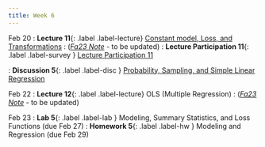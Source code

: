 ```yaml
---
title: Week 6
---
```


Feb 20
: **Lecture 11**{: .label .label-lecture} [Constant model, Loss, and Transformations](lecture/lec11)
    : ([*Fa23 Note*](https://ds100.org/fa23-course-notes/constant_model_loss_transformations/loss_transformations.html) - to be updated)
: **Lecture Participation 11**{: .label .label-survey } [Lecture Participation 11](https://app.sli.do/event/2VGnqNwokS2rzhhGQ4BAn4/embed/polls/09adc993-bea7-42d6-a3f4-95dfb4ce8df7)

: **Discussion 5**{: .label .label-disc } [Probability, Sampling, and Simple Linear Regression](https://drive.google.com/file/d/1AiYM8JJZdJs8jPMuC9rW5nfcN_IjQuF3/view)

Feb 22
: **Lecture 12**{: .label .label-lecture} OLS (Multiple Regression)
    : ([*Fa23 Note*](https://ds100.org/fa23-course-notes/ols/ols.html) - to be updated)

Feb 23
: **Lab 5**{: .label .label-lab }  Modeling, Summary Statistics, and Loss Functions (due Feb 27)
: **Homework 5**{: .label .label-hw } Modeling and Regression (due Feb 29)